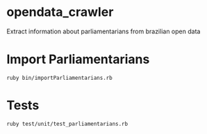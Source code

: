 # opendata_crawler
Extract information about parliamentarians from brazilian open data

# Import Parliamentarians

```ruby bin/importParliamentarians.rb ```

# Tests
```ruby test/unit/test_parliamentarians.rb```